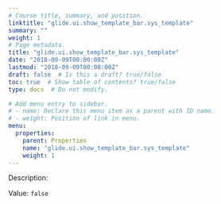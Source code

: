 ```yaml
---
# Course title, summary, and position.
linktitle: "glide.ui.show_template_bar.sys_template"
summary: ""
weight: 1
# Page metadata.
title: "glide.ui.show_template_bar.sys_template"
date: "2018-09-09T00:00:00Z"
lastmod: "2018-09-09T00:00:00Z"
draft: false  # Is this a draft? true/false
toc: true  # Show table of contents? true/false
type: docs  # Do not modify.

# Add menu entry to sidebar.
# - name: Declare this menu item as a parent with ID name.
# - weight: Position of link in menu.
menu:
  properties:
    parent: Properties
    name: "glide.ui.show_template_bar.sys_template"
    weight: 1
---
```


Description: 


Value: `false`